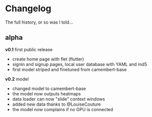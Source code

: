 # Changelog

<summary>The full history, or so was I told...</summary>

## alpha

**v0.1** first public release

- create home page with flet (flutter)
- signin and signup pages, local user database with YAML and md5
- first model striped and finetuned from camembert-base

**v0.2** model

- changed model to camembert-base
- the model now outputs heatmaps
- data loader can now "slide" context windows
- added new data thanks to @LouiseCouture
- the model now complains if no GPU is connected
